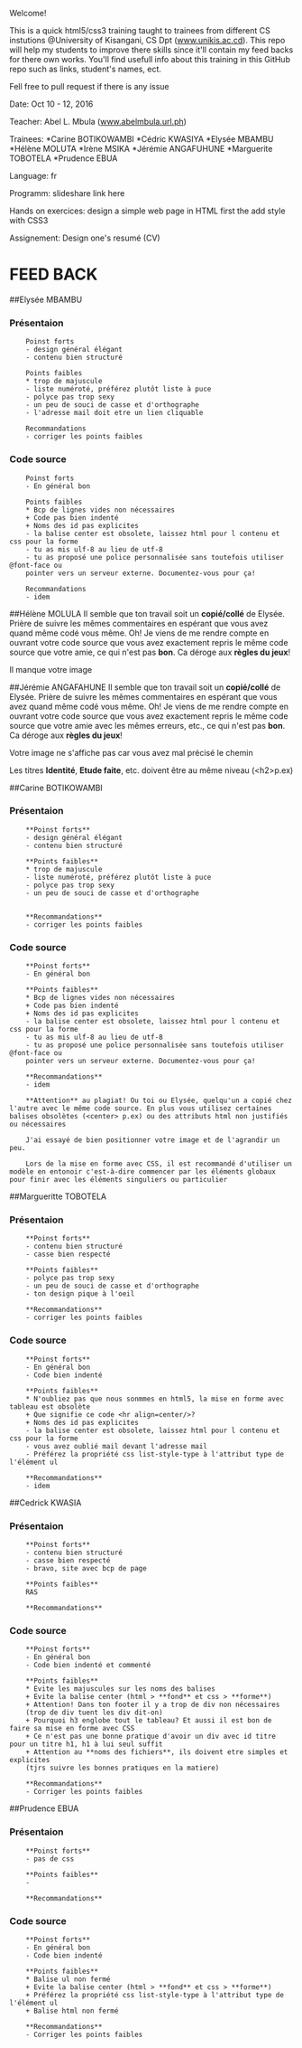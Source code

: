 Welcome!

This is a quick html5/css3 training taught to trainees from different CS instutions @University of Kisangani, CS Dpt (www.unikis.ac.cd). This repo will help my students to improve there skills since it'll contain my feed backs for there own works.
You'll find usefull info about this training in this GitHub repo such as links, student's names, ect.

Fell free to pull request if there is any issue

Date: Oct 10 - 12, 2016

Teacher: Abel L. Mbula (www.abelmbula.url.ph)

Trainees:
	*Carine BOTIKOWAMBI
    *Cédric KWASIYA
    *Elysée MBAMBU 
    *Hélène MOLUTA
    *Irène MSIKA 
    *Jérémie ANGAFUHUNE 
    *Marguerite TOBOTELA 
    *Prudence EBUA 

Language: fr

Programm: slideshare link here

Hands on exercices: design a simple web page
	in HTML first
	the add style with CSS3

Assignement: Design one's resumé (CV)

#                    FEED BACK
                    
                
##Elysée MBAMBU
###    Présentaion 
        Poinst forts
        - design général élégant
        - contenu bien structuré

        Points faibles
        * trop de majuscule
        - liste numéroté, préférez plutôt liste à puce
        - polyce pas trop sexy
        - un peu de souci de casse et d'orthographe
        - l'adresse mail doit etre un lien cliquable

        Recommandations
        - corriger les points faibles
        


###    Code source
        Poinst forts
        - En général bon
        
        Points faibles
        * Bcp de lignes vides non nécessaires
        + Code pas bien indenté
        + Noms des id pas explicites
        - la balise center est obsolete, laissez html pour l contenu et css pour la forme
        - tu as mis ulf-8 au lieu de utf-8
        - tu as proposé une police personnalisée sans toutefois utiliser @font-face ou 
        pointer vers un serveur externe. Documentez-vous pour ça!

        Recommandations
        - idem
        
##Hélène MOLULA
Il semble que ton travail soit un **copié/collé** de Elysée.
Prière de suivre les mêmes commentaires en espérant que vous avez quand même codé vous même. Oh! Je viens de me rendre compte en ouvrant votre code source que vous avez exactement repris le même code source que votre amie, ce qui n'est pas **bon**. Ca déroge aux **règles du jeux**!

Il manque votre image

##Jérémie ANGAFAHUNE
Il semble que ton travail soit un **copié/collé** de Elysée.
Prière de suivre les mêmes commentaires en espérant que vous avez quand même codé vous même. Oh! Je viens de me rendre compte en ouvrant votre code source que vous avez exactement repris le même code source que votre amie avec les mêmes erreurs, etc., ce qui n'est pas **bon**. Ca déroge aux **règles du jeux**!

Votre image ne s'affiche pas car vous avez mal précisé le chemin

Les titres **Identité**, **Etude faite**, etc. doivent être au même niveau (\<h2>p.ex</h2>)

##Carine BOTIKOWAMBI
###    Présentaion 
        **Poinst forts**
        - design général élégant
        - contenu bien structuré

        **Points faibles**
        * trop de majuscule
        - liste numéroté, préférez plutôt liste à puce
        - polyce pas trop sexy
        - un peu de souci de casse et d'orthographe
       

        **Recommandations**
        - corriger les points faibles
        


###    Code source
        **Poinst forts**
        - En général bon
        
        **Points faibles**
        * Bcp de lignes vides non nécessaires
        + Code pas bien indenté
        + Noms des id pas explicites
        - la balise center est obsolete, laissez html pour l contenu et css pour la forme
        - tu as mis ulf-8 au lieu de utf-8
        - tu as proposé une police personnalisée sans toutefois utiliser @font-face ou 
        pointer vers un serveur externe. Documentez-vous pour ça!

        **Recommandations**
        - idem
        
        **Attention** au plagiat! Ou toi ou Elysée, quelqu'un a copié chez l'autre avec le même code source. En plus vous utilisez certaines balises obsolètes (<center> p.ex) ou des attributs html non justifiés ou nécessaires
        
        J'ai essayé de bien positionner votre image et de l'agrandir un peu.
        
        Lors de la mise en forme avec CSS, il est recommandé d'utiliser un modèle en entonoir c'est-à-dire commencer par les éléments globaux pour finir avec les éléments singuliers ou particulier
        
##Margueritte TOBOTELA
###    Présentaion 
        **Poinst forts**
        - contenu bien structuré
        - casse bien respecté

        **Points faibles**
        - polyce pas trop sexy
        - un peu de souci de casse et d'orthographe
        - ton design pique à l'oeil

        **Recommandations**
        - corriger les points faibles
        


###    Code source
        **Poinst forts**
        - En général bon
        - Code bien indenté
        
        **Points faibles**
        * N'oubliez pas que nous sonmmes en html5, la mise en forme avec tableau est obsolète
        + Que signifie ce code <hr align=center/>? 
        + Noms des id pas explicites
        - la balise center est obsolete, laissez html pour l contenu et css pour la forme
        - vous avez oublié mail devant l'adresse mail
        - Préférez la propriété css list-style-type à l'attribut type de l'élément ul

        **Recommandations**
        - idem
        
##Cedrick KWASIA
###    Présentaion 
        **Poinst forts**
        - contenu bien structuré
        - casse bien respecté
        - bravo, site avec bcp de page

        **Points faibles**
        RAS

        **Recommandations**      


###    Code source
        **Poinst forts**
        - En général bon
        - Code bien indenté et commenté
        
        **Points faibles**
        * Evite les majuscules sur les noms des balises
        + Evite la balise center (html > **fond** et css > **forme**)
        + Attention! Dans ton footer il y a trop de div non nécessaires 
        (trop de div tuent les div dit-on)
        + Pourquoi h3 englobe tout le tableau? Et aussi il est bon de faire sa mise en forme avec CSS
        + Ce n'est pas une bonne pratique d'avoir un div avec id titre pour un titre h1, h1 à lui seul suffit
        + Attention au **noms des fichiers**, ils doivent etre simples et explicites 
        (tjrs suivre les bonnes pratiques en la matiere)

        **Recommandations**
        - Corriger les points faibles
        
##Prudence EBUA
###    Présentaion 
        **Poinst forts**
        - pas de css

        **Points faibles**
        -

        **Recommandations**      


###    Code source
        **Poinst forts**
        - En général bon
        - Code bien indenté
        
        **Points faibles**
        * Balise ul non fermé
        + Evite la balise center (html > **fond** et css > **forme**)
        + Préférez la propriété css list-style-type à l'attribut type de l'élément ul
        + Balise html non fermé
        
        **Recommandations**
        - Corriger les points faibles